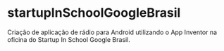 # startupInSchoolGoogleBrasil
Criação de aplicação de rádio para Android utilizando o App Inventor na oficina do Startup In School Google Brasil.
